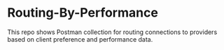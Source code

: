 # Routing-By-Performance
This repo shows Postman collection for routing connections to providers based on client preference and performance data.
